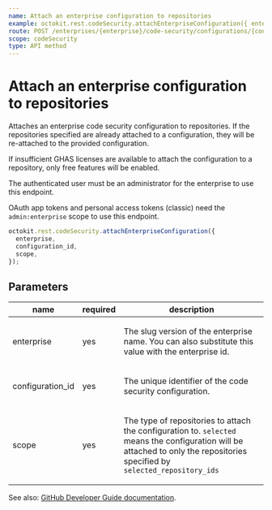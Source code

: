 ```yaml
---
name: Attach an enterprise configuration to repositories
example: octokit.rest.codeSecurity.attachEnterpriseConfiguration({ enterprise, configuration_id, scope })
route: POST /enterprises/{enterprise}/code-security/configurations/{configuration_id}/attach
scope: codeSecurity
type: API method
---
```


# Attach an enterprise configuration to repositories

Attaches an enterprise code security configuration to repositories. If the repositories specified are already attached to a configuration, they will be re-attached to the provided configuration.

If insufficient GHAS licenses are available to attach the configuration to a repository, only free features will be enabled.

The authenticated user must be an administrator for the enterprise to use this endpoint.

OAuth app tokens and personal access tokens (classic) need the `admin:enterprise` scope to use this endpoint.

```js
octokit.rest.codeSecurity.attachEnterpriseConfiguration({
  enterprise,
  configuration_id,
  scope,
});
```

## Parameters

<table>
  <thead>
    <tr>
      <th>name</th>
      <th>required</th>
      <th>description</th>
    </tr>
  </thead>
  <tbody>
    <tr><td>enterprise</td><td>yes</td><td>

The slug version of the enterprise name. You can also substitute this value with the enterprise id.

</td></tr>
<tr><td>configuration_id</td><td>yes</td><td>

The unique identifier of the code security configuration.

</td></tr>
<tr><td>scope</td><td>yes</td><td>

The type of repositories to attach the configuration to. `selected` means the configuration will be attached to only the repositories specified by `selected_repository_ids`

</td></tr>
  </tbody>
</table>

See also: [GitHub Developer Guide documentation](https://docs.github.com/rest/code-security/configurations#attach-an-enterprise-configuration-to-repositories).
